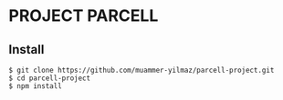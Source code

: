 # PROJECT PARCELL


## Install

    $ git clone https://github.com/muammer-yilmaz/parcell-project.git
    $ cd parcell-project
    $ npm install




